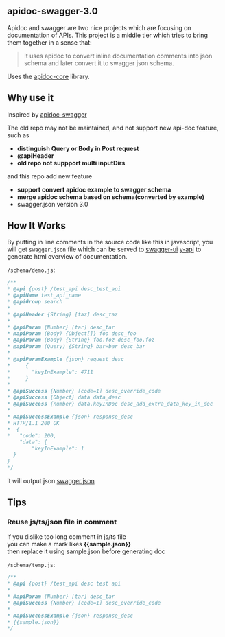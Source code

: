 ## apidoc-swagger-3.0

Apidoc and swagger are two nice projects which are focusing on documentation of APIs. 
This project is a middle tier which tries to bring them together in a sense that:
> It uses apidoc to convert inline documentation comments into json schema and later convert it to swagger json schema.

Uses the [apidoc-core](https://github.com/apidoc/apidoc-core) library.

## Why use it
Inspired by [apidoc-swagger](https://github.com/fsbahman/apidoc-swagger)  

The old repo may not be maintained, and not support new api-doc feature,  
such as

- **distinguish Query or Body in Post request**  
- **@apiHeader**
- **old repo not suppport multi inputDirs**

and this repo add new feature  

- **support convert apidoc example to swagger schema**
- **merge apidoc schema based on schema(converted by example)**
- swagger.json version 3.0


## How It Works

By putting in line comments in the source code like this in javascript, you will get `swagger.json` file which can be served to [swagger-ui](https://github.com/swagger-api/swagger-ui) [y-api](https://github.com/YMFE/yapi) to generate html overview of documentation.

`/schema/demo.js`:
```js
/**
* @api {post} /test_api desc_test_api
* @apiName test_api_name
* @apiGroup search
*
* @apiHeader {String} [taz] desc_taz
*
* @apiParam {Number} [tar] desc_tar
* @apiParam (Body) {Object[]} foo desc_foo
* @apiParam (Body) {String} foo.foz desc_foo.foz
* @apiParam (Query) {String} bar=bar desc_bar
*
* @apiParamExample {json} request_desc
*     {
*       "keyInExample": 4711
*     }
*
* @apiSuccess {Number} [code=1] desc_override_code
* @apiSuccess {Object} data data_desc
* @apiSuccess {number} data.keyInDoc desc_add_extra_data_key_in_doc
*
* @apiSuccessExample {json} response_desc
* HTTP/1.1 200 OK
*  {
*   "code": 200,
    "data": {
        "keyInExample": 1
  }
}
*/
```


it will output json [swagger.json](./doc/swagger.json)


## Tips
### Reuse js/ts/json file in comment
if you dislike too long comment in js/ts file  
you can make a mark likes **{{sample.json}}**  
then replace it using sample.json before generating doc  

`/schema/temp.js`:
```js
/**
* @api {post} /test_api desc test api
*
* @apiParam {Number} [tar] desc_tar
* @apiSuccess {Number} [code=1] desc_override_code
*
* @apiSuccessExample {json} response_desc
* {{sample.json}}
*/
```